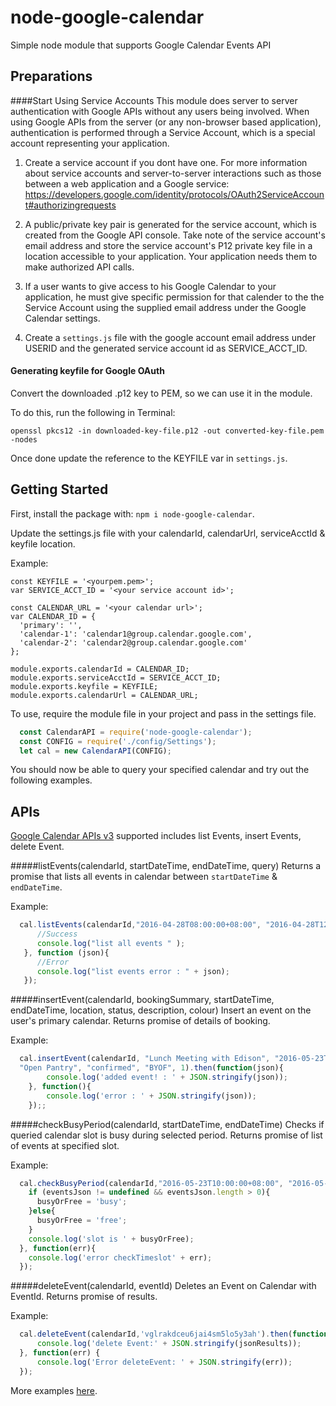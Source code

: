 # node-google-calendar
Simple node module that supports Google Calendar Events API

## Preparations

####Start Using Service Accounts
This module does server to server authentication with Google APIs without any users being involved. 
When using Google APIs from the server (or any non-browser based application), authentication is performed through a Service Account, which is a special account representing your application. 

1. Create a service account if you dont have one. For more information about service accounts and server-to-server interactions such as those between a web application and a Google service: https://developers.google.com/identity/protocols/OAuth2ServiceAccount#authorizingrequests

2. A public/private key pair is generated for the service account, which is created from the Google API console. Take note of the service account's email address and store the service account's P12 private key file in a location accessible to your application. Your application needs them to make authorized API calls.

3. If a user wants to give access to his Google Calendar to your application, he must give specific permission for that calender to the the Service Account using the supplied email address under the Google Calendar settings.

4. Create a `settings.js` file with the google account email address under USERID and the generated service account id as SERVICE_ACCT_ID.


#### Generating keyfile for Google OAuth 
Convert the downloaded .p12 key to PEM, so we can use it in the module.

To do this, run the following in Terminal:

`openssl pkcs12 -in downloaded-key-file.p12 -out converted-key-file.pem -nodes`

Once done update the reference to the KEYFILE var in `settings.js`.


## Getting Started

First, install the package with: `npm i node-google-calendar`.

Update the settings.js file with your calendarId, calendarUrl, serviceAcctId & keyfile location.

Example: 
```
const KEYFILE = '<yourpem.pem>';
var SERVICE_ACCT_ID = '<your service account id>';

const CALENDAR_URL = '<your calendar url>';
var CALENDAR_ID = {
  'primary': '',
  'calendar-1': 'calendar1@group.calendar.google.com',
  'calendar-2': 'calendar2@group.calendar.google.com'
};

module.exports.calendarId = CALENDAR_ID;
module.exports.serviceAcctId = SERVICE_ACCT_ID;
module.exports.keyfile = KEYFILE;
module.exports.calendarUrl = CALENDAR_URL;
```

To use, require the module file in your project and pass in the settings file.

```javascript
  const CalendarAPI = require('node-google-calendar');
  const CONFIG = require('./config/Settings');
  let cal = new CalendarAPI(CONFIG);  
```

You should now be able to query your specified calendar and try out the following examples. 


## APIs
[Google Calendar APIs v3](https://developers.google.com/google-apps/calendar/v3/reference/events) supported includes list Events, insert Events, delete Event.


#####listEvents(calendarId, startDateTime, endDateTime, query)
Returns a promise that lists all events in calendar between `startDateTime` & `endDateTime`.

Example:
```javascript
  cal.listEvents(calendarId,"2016-04-28T08:00:00+08:00", "2016-04-28T12:00:00+08:00", "meeting").then(function(json){
      //Success
      console.log("list all events " );
   }, function (json){
      //Error
      console.log("list events error : " + json);
   });
```

#####insertEvent(calendarId, bookingSummary, startDateTime, endDateTime, location, status, description, colour)
Insert an event on the user's primary calendar. Returns promise of details of booking.

Example:
```javascript
  cal.insertEvent(calendarId, "Lunch Meeting with Edison", "2016-05-23T12:00:00+08:00", "2016-05-23T13:00:00+08:00", 
  "Open Pantry", "confirmed", "BYOF", 1).then(function(json){
  		console.log('added event! : ' + JSON.stringify(json));
  	}, function(){
  		console.log('error : ' + JSON.stringify(json));
  	});;
```

#####checkBusyPeriod(calendarId, startDateTime, endDateTime)
Checks if queried calendar slot is busy during selected period. 
Returns promise of list of events at specified slot. 

Example:
```javascript
  cal.checkBusyPeriod(calendarId,"2016-05-23T10:00:00+08:00", "2016-05-23T11:00:00+08:00").then(function(eventsJson){ 
    if (eventsJson != undefined && eventsJson.length > 0){
      busyOrFree = 'busy';
    }else{
      busyOrFree = 'free';
    }
    console.log('slot is ' + busyOrFree);  
  }, function(err){
    console.log('error checkTimeslot' + err);
  });
```

#####deleteEvent(calendarId, eventId)
Deletes an Event on Calendar with EventId.
Returns promise of results. 

Example:
```javascript
  cal.deleteEvent(calendarId,'vglrakdceu6jai4sm5lo5y3ah').then(function(jsonResults) {
      console.log('delete Event:' + JSON.stringify(jsonResults));
  }, function(err) {
      console.log('Error deleteEvent: ' + JSON.stringify(err));
  });
```

More examples [here](https://github.com/yuhong90/node-google-calendar/blob/master/example/Example.js).
